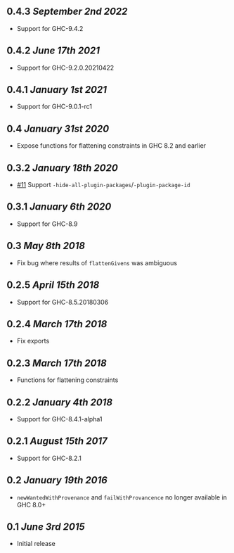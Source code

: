 ## 0.4.3 *September 2nd 2022*
* Support for GHC-9.4.2

## 0.4.2 *June 17th 2021*
* Support for GHC-9.2.0.20210422

## 0.4.1 *January 1st 2021*
* Support for GHC-9.0.1-rc1

## 0.4 *January 31st 2020*
* Expose functions for flattening constraints in GHC 8.2 and earlier

## 0.3.2 *January 18th 2020*
* [#11](https://github.com/clash-lang/ghc-tcplugins-extra/pull/11) Support `-hide-all-plugin-packages`/`-plugin-package-id`

## 0.3.1 *January 6th 2020*
* Support for GHC-8.9

## 0.3 *May 8th 2018*
* Fix bug where results of `flattenGivens` was ambiguous

## 0.2.5 *April 15th 2018*
* Support for GHC-8.5.20180306

## 0.2.4 *March 17th 2018*
* Fix exports

## 0.2.3 *March 17th 2018*
* Functions for flattening constraints

## 0.2.2 *January 4th 2018*
* Support for GHC-8.4.1-alpha1

## 0.2.1 *August 15th 2017*
* Support for GHC-8.2.1

## 0.2 *January 19th 2016*
* `newWantedWithProvenance` and `failWithProvancence` no longer available in
  GHC 8.0+

## 0.1 *June 3rd 2015*
* Initial release
